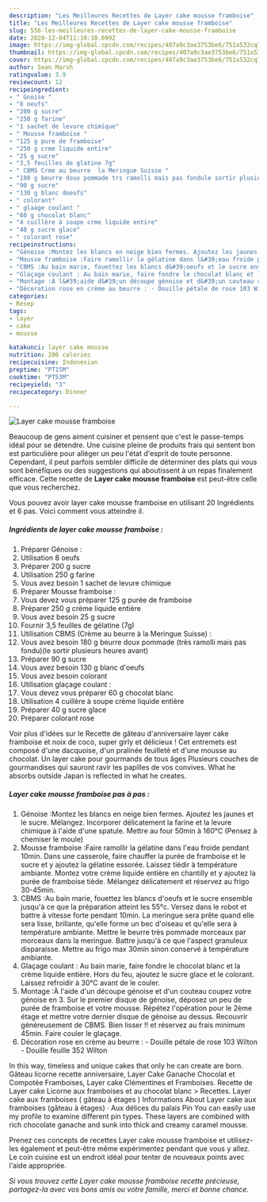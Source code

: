```yaml
---
description: "Les Meilleures Recettes de Layer cake mousse framboise"
title: "Les Meilleures Recettes de Layer cake mousse framboise"
slug: 556-les-meilleures-recettes-de-layer-cake-mousse-framboise
date: 2020-12-04T11:10:10.699Z
image: https://img-global.cpcdn.com/recipes/407a9c3ae3753be6/751x532cq70/layer-cake-mousse-framboise-photo-principale-de-la-recette.jpg
thumbnail: https://img-global.cpcdn.com/recipes/407a9c3ae3753be6/751x532cq70/layer-cake-mousse-framboise-photo-principale-de-la-recette.jpg
cover: https://img-global.cpcdn.com/recipes/407a9c3ae3753be6/751x532cq70/layer-cake-mousse-framboise-photo-principale-de-la-recette.jpg
author: Sean Marsh
ratingvalue: 3.9
reviewcount: 12
recipeingredient:
- " Gnoise "
- "8 oeufs"
- "200 g sucre"
- "250 g farine"
- "1 sachet de levure chimique"
- " Mousse framboise "
- "125 g pure de framboise"
- "250 g crme liquide entire"
- "25 g sucre"
- "3,5 feuilles de glatine 7g"
- " CBMS Crme au beurre  la Meringue Suisse "
- "180 g beurre doux pommade trs ramolli mais pas fondule sortir plusieurs heures avant"
- "90 g sucre"
- "130 g blanc doeufs"
- " colorant"
- " glaage coulant "
- "60 g chocolat blanc"
- "4 cuillère à soupe crme liquide entire"
- "40 g sucre glace"
- " colorant rose"
recipeinstructions:
- "Génoise :Montez les blancs en neige bien fermes. Ajoutez les jaunes et le sucre. Mélangez. Incorporer délicatement la farine et la levure chimique à l&#39;aide d&#39;une spatule. Mettre au four 50min à 160°C (Pensez à chemiser le moule)"
- "Mousse framboise :Faire ramollir la gélatine dans l&#39;eau froide pendant 10min. Dans une casserole, faire chauffer la purée de framboise et le sucre et y ajoutez la gélatine essorée. Laissez tiédir à température ambiante. Montez votre crème liquide entière en chantilly et y ajoutez la purée de framboise tiède. Mélangez délicatement et réservez au frigo 30-45min."
- "CBMS :Au bain marie, fouettez les blancs d&#39;oeufs et le sucre ensemble jusqu&#39;à ce que la préparation atteint les 55°c. Versez dans le robot et battre à vitesse forte pendant 10min. La meringue sera prête quand elle sera lisse, brillante, qu&#39;elle forme un bec d&#39;oiseau et qu&#39;elle sera à température ambiante. Mettre le beurre très pommade morceaux par morceaux dans la meringue. Battre jusqu&#39;à ce que l&#39;aspect granuleux disparaisse. Mettre au frigo max 30min sinon conservé à température ambiante."
- "Glaçage coulant : Au bain marie, faire fondre le chocolat blanc et la crème liquide entière. Hors du feu, ajoutez le sucre glace et le colorant. Laissez refroidir à 30°C avant de le couler."
- "Montage :À l&#39;aide d&#39;un découpe génoise et d&#39;un couteau coupez votre génoise en 3. Sur le premier disque de génoise, déposez un peu de purée de framboise et votre mousse. Répétez l&#39;opération pour le 2ème étage et mettre votre dernier disque de génoise au dessus. Recouvrir généreusement de CBMS. Bien lisser !! et réservez au frais minimum 45min. Faire couler le glaçage."
- "Décoration rose en crème au beurre : - Douille pétale de rose 103 Wilton - Douille feuille 352 Wilton"
categories:
- Resep
tags:
- layer
- cake
- mousse

katakunci: layer cake mousse 
nutrition: 200 calories
recipecuisine: Indonesian
preptime: "PT15M"
cooktime: "PT53M"
recipeyield: "3"
recipecategory: Dinner

---
```



![Layer cake mousse framboise](https://img-global.cpcdn.com/recipes/407a9c3ae3753be6/751x532cq70/layer-cake-mousse-framboise-photo-principale-de-la-recette.jpg)

Beaucoup de gens aiment cuisiner et pensent que c'est le passe-temps idéal pour se détendre. Une cuisine pleine de produits frais qui sentent bon est particulière pour alléger un peu l'état d'esprit de toute personne. Cependant, il peut parfois sembler difficile de déterminer des plats qui vous sont bénéfiques ou des suggestions qui aboutissent à un repas finalement efficace. Cette recette de <strong> Layer cake mousse framboise </strong> est peut-être celle que vous recherchez.

<!--inarticleads1-->

Vous pouvez avoir layer cake mousse framboise en utilisant 20 Ingrédients et 6 pas. Voici comment vous atteindre il.

##### Ingrédients de layer cake mousse framboise :

1. Préparer  Génoise :
1. Utilisation 8 oeufs
1. Préparer 200 g sucre
1. Utilisation 250 g farine
1. Vous avez besoin 1 sachet de levure chimique
1. Préparer  Mousse framboise :
1. Vous devez vous préparer 125 g purée de framboise
1. Préparer 250 g crème liquide entière
1. Vous avez besoin 25 g sucre
1. Fournir 3,5 feuilles de gélatine (7g)
1. Utilisation  CBMS (Crème au beurre à la Meringue Suisse) :
1. Vous avez besoin 180 g beurre doux pommade (très ramolli mais pas fondu)(le sortir plusieurs heures avant)
1. Préparer 90 g sucre
1. Vous avez besoin 130 g blanc d&#39;oeufs
1. Vous avez besoin  colorant
1. Utilisation  glaçage coulant :
1. Vous devez vous préparer 60 g chocolat blanc
1. Utilisation 4 cuillère à soupe crème liquide entière
1. Préparer 40 g sucre glace
1. Préparer  colorant rose


Voir plus d&#39;idées sur le Recette de gâteau d&#39;anniversaire layer cake framboise et noix de coco, super girly et délicieux ! Cet entremets est composé d&#39;une dacquoise, d&#39;un pralinée feuilleté et d&#39;une mousse au chocolat. Un layer cake pour gourmands de tous âges Plusieurs couches de gourmandises qui sauront ravir les papilles de vos convives. What he absorbs outside Japan is reflected in what he creates. 

<!--inarticleads2-->

##### Layer cake mousse framboise pas à pas :

1. Génoise :Montez les blancs en neige bien fermes. Ajoutez les jaunes et le sucre. Mélangez. Incorporer délicatement la farine et la levure chimique à l&#39;aide d&#39;une spatule. Mettre au four 50min à 160°C (Pensez à chemiser le moule)
1. Mousse framboise :Faire ramollir la gélatine dans l&#39;eau froide pendant 10min. Dans une casserole, faire chauffer la purée de framboise et le sucre et y ajoutez la gélatine essorée. Laissez tiédir à température ambiante. Montez votre crème liquide entière en chantilly et y ajoutez la purée de framboise tiède. Mélangez délicatement et réservez au frigo 30-45min.
1. CBMS :Au bain marie, fouettez les blancs d&#39;oeufs et le sucre ensemble jusqu&#39;à ce que la préparation atteint les 55°c. Versez dans le robot et battre à vitesse forte pendant 10min. La meringue sera prête quand elle sera lisse, brillante, qu&#39;elle forme un bec d&#39;oiseau et qu&#39;elle sera à température ambiante. Mettre le beurre très pommade morceaux par morceaux dans la meringue. Battre jusqu&#39;à ce que l&#39;aspect granuleux disparaisse. Mettre au frigo max 30min sinon conservé à température ambiante.
1. Glaçage coulant : Au bain marie, faire fondre le chocolat blanc et la crème liquide entière. Hors du feu, ajoutez le sucre glace et le colorant. Laissez refroidir à 30°C avant de le couler.
1. Montage :À l&#39;aide d&#39;un découpe génoise et d&#39;un couteau coupez votre génoise en 3. Sur le premier disque de génoise, déposez un peu de purée de framboise et votre mousse. Répétez l&#39;opération pour le 2ème étage et mettre votre dernier disque de génoise au dessus. Recouvrir généreusement de CBMS. Bien lisser !! et réservez au frais minimum 45min. Faire couler le glaçage.
1. Décoration rose en crème au beurre : - Douille pétale de rose 103 Wilton - Douille feuille 352 Wilton


In this way, timeless and unique cakes that only he can create are born. Gâteau licorne recette anniversaire, Layer Cake Ganache Chocolat et Compotée Framboises, Layer cake Clémentines et Framboises. Recette de Layer cake Licorne aux framboises et au chocolat blanc &gt; Recettes. Layer cake aux framboises ( gâteau à étages ) Informations About Layer cake aux framboises (gâteau à étages) · Aux délices du palais Pin You can easily use my profile to examine different pin types. These layers are combined with rich chocolate ganache and sunk into thick and creamy caramel mousse. 

<!--inarticleads1-->

<p>
Prenez ces concepts de recettes Layer cake mousse framboise et utilisez-les également et peut-être même expérimentez pendant que vous y allez. Le coin cuisine est un endroit idéal pour tenter de nouveaux points avec l'aide appropriée.
</p>

<p>
<i>Si vous trouvez cette Layer cake mousse framboise recette précieuse, partagez-la avec vos bons amis ou votre famille, merci et bonne chance.</i>
</p>
